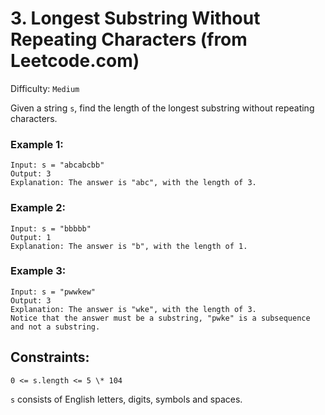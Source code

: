 # 3. Longest Substring Without Repeating Characters (from Leetcode.com)

Difficulty: `Medium`

Given a string `s`, find the length of the longest
substring
without repeating characters.

### Example 1:

```
Input: s = "abcabcbb"
Output: 3
Explanation: The answer is "abc", with the length of 3.
```

### Example 2:

```
Input: s = "bbbbb"
Output: 1
Explanation: The answer is "b", with the length of 1.
```

### Example 3:

```
Input: s = "pwwkew"
Output: 3
Explanation: The answer is "wke", with the length of 3.
Notice that the answer must be a substring, "pwke" is a subsequence and not a substring.
```

## Constraints:

`0 <= s.length <= 5 \* 104`

`s` consists of English letters, digits, symbols and spaces.
